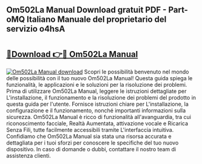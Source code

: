 ## Om502La Manual Download gratuit PDF - Part-oMQ Italiano Manuale del proprietario del servizio o4hsA

# <h2><a href="http://df9jxr.blite.top/?on=Om502La+Manual">🔗Download 👉🔴 Om502La Manual</a></h2>

[![Om502La Manual download](https://i.imgur.com/lujVjoI.png)](http://df9jxr.blite.top/?on=Om502La+Manual)
Scopri le possibilità benvenuto nel mondo delle possibilità con il tuo nuovo Om502La Manual! Questa guida spiega le funzionalità, le applicazioni e le soluzioni per la risoluzione dei problemi. Prima di utilizzare Om502La Manual, leggere le istruzioni dettagliate per L'installazione, il funzionamento e la risoluzione dei problemi del prodotto in questa guida per l'utente. Fornisce istruzioni chiare per L'installazione, la configurazione e il funzionamento, nonché importanti informazioni sulla sicurezza. Om502La Manual è ricco di funzionalità all'avanguardia, tra cui riconoscimento facciale, Realtà Aumentata, attivazione vocale e Ricarica Senza Fili, tutte facilmente accessibili tramite L'interfaccia intuitiva. Confidiamo che Om502La Manual sia stata una risorsa accurata e dettagliata per i tuoi sforzi per conoscere le specifiche del tuo nuovo dispositivo. In caso di domande o dubbi, contattare il nostro team di assistenza clienti.
